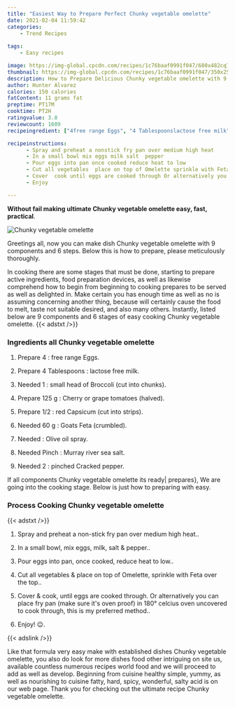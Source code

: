 ```yaml
---
title: "Easiest Way to Prepare Perfect Chunky vegetable omelette"
date: 2021-02-04 11:59:42
categories:
    - Trend Recipes
    
tags:
    - Easy recipes

image: https://img-global.cpcdn.com/recipes/1c76baaf0991f047/680x482cq70/chunky-vegetable-omelette-recipe-main-photo.jpg
thumbnail: https://img-global.cpcdn.com/recipes/1c76baaf0991f047/350x250cq70/chunky-vegetable-omelette-recipe-main-photo.jpg
description: How to Prepare Delicious Chunky vegetable omelette with 9 ingredients and 6 stages of easy cooking.
author: Hunter Alvarez
calories: 150 calories
fatContent: 11 grams fat
preptime: PT17M
cooktime: PT2H
ratingvalue: 3.8
reviewcount: 1609
recipeingredient: ["4free range Eggs", "4 Tablespoonslactose free milk", "1small head of Broccoli cut into chunks", "125 gCherry or grape tomatoes halved", "1/2red Capsicum cut into strips", "60 gGoats Feta crumbled", "Olive oil spray", "PinchMurray river sea salt", "2pinched Cracked pepper"]

recipeinstructions: 
      - Spray and preheat a nonstick fry pan over medium high heat 
      - In a small bowl mix eggs milk salt  pepper 
      - Pour eggs into pan once cooked reduce heat to low 
      - Cut all vegetables  place on top of Omelette sprinkle with Feta over the top 
      - Cover  cook until eggs are cooked through Or alternatively you can place fry pan make sure its oven proof in 180 celcius oven uncovered to cook through this is my preferred method 
      - Enjoy 

---
```




**Without fail making ultimate Chunky vegetable omelette easy, fast, practical**. 


![Chunky vegetable omelette](https://img-global.cpcdn.com/recipes/1c76baaf0991f047/680x482cq70/chunky-vegetable-omelette-recipe-main-photo.jpg "Chunky vegetable omelette")




Greetings all, now you can make dish Chunky vegetable omelette with 9 components and 6 steps. Below this is how to prepare, please meticulously thoroughly.

In cooking there are some stages that must be done, starting to prepare active ingredients, food preparation devices, as well as likewise comprehend how to begin from beginning to cooking prepares to be served as well as delighted in. Make certain you has enough time as well as no is assuming concerning another thing, because will certainly cause the food to melt, taste not suitable desired, and also many others. Instantly, listed below are 9 components and 6 stages of easy cooking Chunky vegetable omelette.
{{< adstxt />}}

### Ingredients all Chunky vegetable omelette


1. Prepare 4 : free range Eggs.

1. Prepare 4 Tablespoons : lactose free milk.

1. Needed 1 : small head of Broccoli (cut into chunks).

1. Prepare 125 g : Cherry or grape tomatoes (halved).

1. Prepare 1/2 : red Capsicum (cut into strips).

1. Needed 60 g : Goats Feta (crumbled).

1. Needed  : Olive oil spray.

1. Needed Pinch : Murray river sea salt.

1. Needed 2 : pinched Cracked pepper.



If all components Chunky vegetable omelette its ready| prepares}, We are going into the cooking stage. Below is just how to preparing with easy.

### Process Cooking Chunky vegetable omelette

{{< adstxt />}}


1. Spray and preheat a non-stick fry pan over medium high heat..



1. In a small bowl, mix eggs, milk, salt &amp; pepper..



1. Pour eggs into pan, once cooked, reduce heat to low..



1. Cut all vegetables &amp; place on top of Omelette, sprinkle with Feta over the top..



1. Cover &amp; cook, until eggs are cooked through. Or alternatively you can place fry pan (make sure it&#39;s oven proof) in 180° celcius oven uncovered to cook through, this is my preferred method..



1. Enjoy! 😉.





{{< adslink />}}

Like that formula very easy make with established dishes Chunky vegetable omelette, you also do look for more dishes food other intriguing on site us, available countless numerous recipes world food and we will proceed to add as well as develop. Beginning from cuisine healthy simple, yummy, as well as nourishing to cuisine fatty, hard, spicy, wonderful, salty acid is on our web page. Thank you for checking out the ultimate recipe Chunky vegetable omelette.

